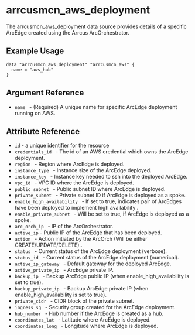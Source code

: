 # <resource name> arrcusmcn_aws_deployment

The arrcusmcn_aws_deployment data source provides details of a specific ArcEdge created using the Arrcus ArcOrchestrator.

## Example Usage

```hcl
data "arrcusmcn_aws_deployment" "arrcusmcn_aws" {
  name = "aws_hub"
}
```

## Argument Reference

* `name ` - (Required) A unique name for specific ArcEdge deployment running on AWS.

## Attribute Reference

* `id` - a unique identifier for the resource
* `credentials_id ` - The id of an AWS credential which owns the ArcEdge deployment.
* `region ` - Region where ArcEdge is deployed.
* `instance_type ` -  Instance size of the ArcEdge deployed.
* `instance_key ` -  Instance key needed to ssh into the deployed ArcEdge.
* `vpc_id ` -  VPC ID where the ArcEdge is deployed.
* `public_subnet ` - Public subnet ID where ArcEdge is deployed.
* `private_subnet ` -  Private subnet ID if ArcEdge is deployed as a spoke.
* `enable_high_availability ` -  If set to true, indicates pair of ArcEdges have been deployed to implement high availability .
* `enable_private_subnet ` -  Will be set to true, if ArcEdge is deployed as a spoke.
* `arc_orch_ip ` -  IP of the ArcOrchestrator.
* `active_ip` - Public IP of the ArcEdge that has been deployed.
* `action ` -  Action initiated by the ArcOrch (Will be either CREATE/UPDATE/DELETE)..
* `status ` -   Current status of the ArcEdge deployment (verbose).
* `status_id ` -   Current status of the ArcEdge deployment (numerical).
* `active_ip_gateway ` -  Default gateway for the deployed ArcEdge.
* `active_private_ip ` -  ArcEdge private IP.
* `backup_ip ` -  Backup ArcEdge public IP (when enable_high_availability is set to true).
* `backup_private_ip ` -  Backup ArcEdge private IP (when enable_high_availability is set to true).
* `private_cidr ` - CIDR block of the private subnet.
* `ingress_sg ` -  Security group created for the ArcEdge deployment.
* `hub_number ` -  Hub number if the ArcEdge is created as a hub.
* `coordinates_lat ` -  Latitude where ArcEdge is deployed.
* `coordinates_long ` -  Longitude where ArcEdge is deployed.
